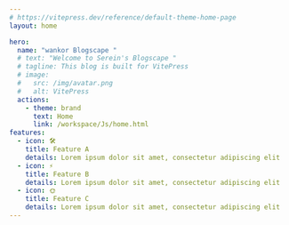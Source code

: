 ```yaml
---
# https://vitepress.dev/reference/default-theme-home-page
layout: home

hero:
  name: "wankor Blogscape "
  # text: "Welcome to Serein's Blogscape "
  # tagline: This blog is built for VitePress
  # image:
  #   src: /img/avatar.png
  #   alt: VitePress
  actions:
    - theme: brand
      text: Home
      link: /workspace/Js/home.html
features:
  - icon: 🛠️
    title: Feature A
    details: Lorem ipsum dolor sit amet, consectetur adipiscing elit
  - icon: ⚡️
    title: Feature B
    details: Lorem ipsum dolor sit amet, consectetur adipiscing elit
  - icon: 🌞
    title: Feature C
    details: Lorem ipsum dolor sit amet, consectetur adipiscing elit
---
```


<Layout />





